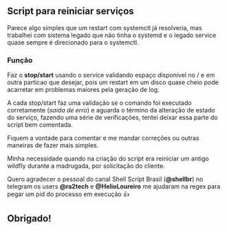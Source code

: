 ## Script para reiniciar serviços

Parece algo simples que um restart com systemctl já resolveria, mas trabalhei com sistema legado que não tinha o systemd e o legado service quase sempre é direcionado para o systemctl.

### **Função**
Faz o **stop/start** usando o service validando espaço disponível no / e em outra particao que desejar, pois um restart em um disco quase cheio pode acarretar em problemas maiores pela geração de log.

A cada stop/start faz uma validação se o comando foi executado corretamente (*saída de erro*) e aguarda o término da alteração de estado do serviço, fazendo uma série de verificações, tentei deixar essa parte do script bem comentada.

Fiquem a vontade para comentar e me mandar correções ou outras maneiras de fazer mais simples.

Minha necessidade quando na criação do script era reiniciar um antigo wildfly durante a madrugada, por solicitação do cliente.

Quero agradecer o pessoal do canal Shell Script Brasil (**@shellbr**) no telegram os users **@ra2tech** e **@HelioLoureiro** me ajudaram na regex para pegar um pid do processo em execução :+1: 
## Obrigado!